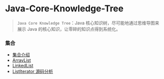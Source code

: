 # Java-Core-Knowledge-Tree
> `Java Core Knowledge Tree`：Java 核心知识树，尽可能地通过思维导图来展示 Java 的核心知识，让零碎的知识点得到系统化。


### 集合
+ [集合介绍](https://github.com/suifeng412/JCKTree/blob/master/docs/collection/base.md)
+ [ArrayList](https://github.com/suifeng412/JCKTree/blob/master/docs/collection/ArrayList.md)
+ [LinkedList](https://github.com/suifeng412/JCKTree/blob/master/docs/collection/LinkedList.md)
+ [ListIterator 源码分析](https://github.com/suifeng412/JCKTree/blob/master/docs/collection/ListIterator.md)









